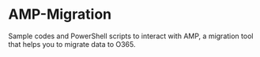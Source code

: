 # AMP-Migration
Sample codes and PowerShell scripts to interact with AMP, a migration tool that helps you to migrate data to O365.
